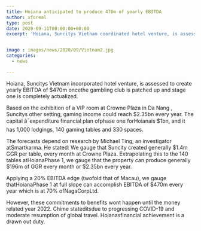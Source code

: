 ```yaml
---
title: Hoiana anticipated to produce 470m of yearly EBITDA
author: xforeal 
type: post
date: 2020-09-11T00:00:00+00:00
excerpt: 'Hoiana, Suncitys Vietnam coordinated hotel venture, is assessed to produce yearly EBITDA of $470m oncethe club is patched up and stage one is completely implemented '


image : images/news/2020/09/Vietnam2.jpg
categories:
  - news

---
```

<span data-contrast="none">Hoiana, Suncitys Vietnam incorporated hotel venture, is assessed to create yearly EBITDA of $470m oncethe gambling club is patched up and stage one is completely actualized. </span>

Based on the exhibition of a VIP room at Crowne Plaza <span data-contrast="none">in Da Nang </span><span data-contrast="none">, Suncitys other setting, gaming income could reach $2.35bn every year. The capital </span><span data-contrast="none">â¯expenditure financial plan ofphase one forHoianais $1bn, and it has 1,000 lodgings, 140 gaming tables and 330 spaces. </span><span data-ccp-props="{" />

<span data-contrast="none">The forecasts depend on research by Michael Ting, an investigator atSmartkarma. He stated: We gauge that Suncity created generally $1.4m GGR per table, every month at Crowne Plaza. Extrapolating this to the 140 tables atHoianaPhase 1, we gauge that the property can produce generally $196m of GGR every month or $2.35bn every year. </span>

<span data-contrast="none">Applying a 20&percnt; EBITDA edge (twofold that of Macau), we gauge thatHoianaPhase 1 at full slope can accomplish EBITDA of $470m every year which is at 70&percnt; ofNagaCorpLtd. </span><span data-ccp-props="{" />

However, these commitments to benefits <span data-contrast="none">wont </span><span data-contrast="none">happen </span><span data-contrast="none">until the money related year 2022. Chime stateditsdue to progressing COVID-19 and moderate resumption of global travel. </span><span data-contrast="none">Hoianasfinancial achievement is a drawn out duty. </span><span data-ccp-props="{" />